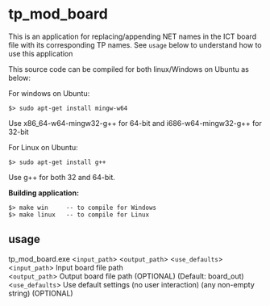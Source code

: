 tp_mod_board
========================
This is an application for replacing/appending NET names in the ICT board file with its corresponding TP names.
See `usage` below to understand how to use this application

This source code can be compiled for both linux/Windows on Ubuntu as below:

For windows on Ubuntu:

	$> sudo apt-get install mingw-w64

Use x86_64-w64-mingw32-g++ for 64-bit and i686-w64-mingw32-g++ for 32-bit

For Linux on Ubuntu:

	$> sudo apt-get install g++

Use g++ for both 32 and 64-bit.

**Building application:**

	$> make win 	-- to compile for Windows
	$> make linux 	-- to compile for Linux

usage
-----------------
tp_mod_board.exe <`input_path`> <`output_path`> <`use_defaults`>  
	<`input_path`>		Input board file path  
	<`output_path`>		Output board file path (OPTIONAL) (Default: board_out)  
	<`use_defaults`>	Use default settings (no user interaction) (any non-empty string) (OPTIONAL)  